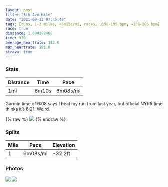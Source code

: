 ```yaml
---
layout: post
title: "5th Ave Mile"
date: "2021-09-12 07:45:48"
tags: [runs, 1-2 miles, <6m15s/mi, races, μ190-195 bpm, →180-185 bpm]
race: true
distance: 1.004382468
time: 370
average_heartrate: 182.0
max_heartrate: 191.0
strava: true
---
```


### Stats

| Distance | Time | Pace |
|----------|------|------|
|1mi|6m10s|6m08s/mi|

Garmin time of 6:08 says I beat my run from last year, but official NYRR time thinks it’s 6:21. Weird.

{% raw %}
<img src='https://maps.googleapis.com/maps/api/staticmap?maptype=roadmap&path=enc:ok{wFv~lbMTRn@LZPJd@LLRDf@?DH\NZTh@JTnABB`@VJ@VZx@Fv@ZX@PRXLFLHd@NPNBFJJJ`@Rl@Rt@PDLDBBHPHNTd@JTBNHRZp@`@NTx@ZVh@NLJDl@Bj@Dj@RTL^^`@X@V^XTT`@n@HDHJt@b@~AT`@Xj@Vl@bAhAv@v@n@Lb@`@^dAh@\XPLJHd@~@VVvAt@d@LTDf@@NFr@|@h@T`@X^L&key=AIzaSyC1MId7bFpkLXNAaYhBSTb8jLyiSqzbDtM&size=800x800&markers=color:yellow|label:S|40.77768,-73.96348&markers=color:green|label:F|40.765500000000024,-73.97234000000002'>
{% endraw %}

### Splits

| Mile | Pace | Elevation |
|------|------|-----------|
|1|6m08s/mi|-32.2ft|

### Photos
<img src='https://dgtzuqphqg23d.cloudfront.net/LG64G_OSio2Od1kZXe12fLOYxsxXbTcHXl3_GL6lzLg-768x739.jpg'>

<img src='https://dgtzuqphqg23d.cloudfront.net/IAJvjdCk69HWhm29UkxT9eNnKBeTSHkZol8s6hR8JZA-566x768.jpg'>
